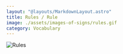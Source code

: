 ```yaml
---
layout: "@layouts/MarkdownLayout.astro"
title: Rules / Rule
image: ./assets/images-of-signs/rules.gif
category: Vocabulary
---
```


![Rules](@signs/rules.gif)

